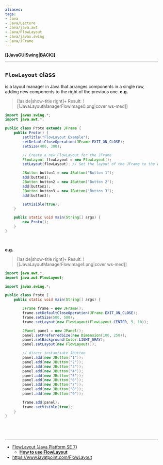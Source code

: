 ```yaml
---
aliases:
tags:
- Java
- Java/Lecture
- Java/java.awt
- Java/FlowLayout
- Java/javax.swing
- Java/JFrame
---
```

**[[JavaGUISwing|BACK]]**

---
## `FlowLayout` class
is a layout manager in Java that arranges components in a single row, adding new components to the right of the previous one.
**e.g.**
>[!aside|show-title right]+ Result:
> ![[JavaLayoutManagerFlowimage0.png|cover ws-med]]

```java
import javax.swing.*;
import java.awt.*;

public class Proto extends JFrame {
    public Proto() {
        setTitle("FlowLayout Example");
        setDefaultCloseOperation(JFrame.EXIT_ON_CLOSE);
        setSize(400, 300);

        // Create a new FlowLayout for the JFrame
        FlowLayout flowLayout = new FlowLayout();
        setLayout(flowLayout); // Set the layout of the JFrame to the FlowLayout

        JButton button1 = new JButton("Button 1");
        add(button1);
        JButton button2 = new JButton("Button 2");
        add(button2);
        JButton button3 = new JButton("Button 3");
        add(button3);

        setVisible(true);
    }

    public static void main(String[] args) {
        new Proto();
    }
}
```

<br>

**e.g.**
>[!aside|show-title right]+ Result:
> ![[JavaLayoutManagerFlowimage1.png|cover ws-med]]

```java
import java.awt.*;
import java.awt.FlowLayout;

import javax.swing.*;

public class Proto {
    public static void main(String[] args) {

        JFrame frame = new JFrame();
        frame.setDefaultCloseOperation(JFrame.EXIT_ON_CLOSE);
        frame.setSize(500, 500);
        frame.setLayout(new FlowLayout(FlowLayout.CENTER, 5, 10));

        JPanel panel = new JPanel();
        panel.setPreferredSize(new Dimension(100, 250));
        panel.setBackground(Color.LIGHT_GRAY);
        panel.setLayout(new FlowLayout());

        // direct instantiate Jbutton
        panel.add(new JButton("1"));
        panel.add(new JButton("2"));
        panel.add(new JButton("3"));
        panel.add(new JButton("4"));
        panel.add(new JButton("5"));
        panel.add(new JButton("6"));
        panel.add(new JButton("7"));
        panel.add(new JButton("8"));
        panel.add(new JButton("9"));

        frame.add(panel);
        frame.setVisible(true);
    }
}
```

<br>

# 
---
- [FlowLayout (Java Platform SE 7)](https://docs.oracle.com/javase/7/docs/api/java/awt/FlowLayout.html#:~:text=public%20class%20FlowLayout%20extends%20Object,ComponentOrientation.)
	- [**How to use FlowLayout**](https://docs.oracle.com/javase/tutorial/uiswing/layout/flow.html)
- https://www.javatpoint.com/FlowLayout